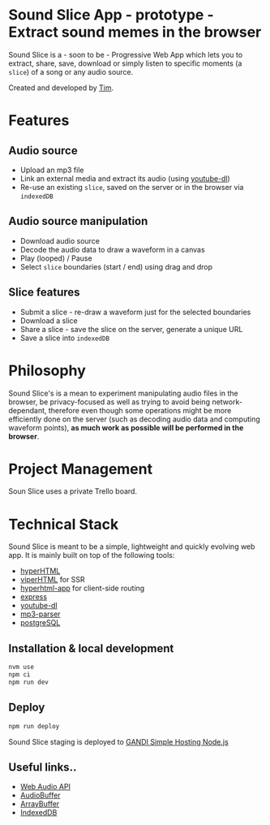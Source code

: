 # Sound Slice App - prototype - Extract sound memes in the browser

Sound Slice is a - soon to be - Progressive Web App which lets you to extract, share, save, download or simply listen to specific moments (a `slice`) of a song or any audio source.

Created and developed by [Tim](https://twitter.com/tpillard).

# Features

## Audio source

- Upload an mp3 file
- Link an external media and extract its audio (using [youtube-dl](https://github.com/rg3/youtube-dl))
- Re-use an existing `slice`, saved on the server or in the browser via `indexedDB`

## Audio source manipulation

- Download audio source
- Decode the audio data to draw a waveform in a canvas
- Play (looped) / Pause
- Select `slice` boundaries (start / end) using drag and drop

## Slice features

- Submit a slice - re-draw a waveform just for the selected boundaries
- Download a slice
- Share a slice - save the slice on the server, generate a unique URL
- Save a slice into `indexedDB`

# Philosophy

Sound Slice's is a mean to experiment manipulating audio files in the browser, be privacy-focused as well as trying to avoid being network-dependant, therefore even though some operations might be more efficiently done on the server (such as decoding audio data and computing waveform points), __as much work as possible will be performed in the browser__.

# Project Management

Soun Slice uses a private Trello board.

# Technical Stack

Sound Slice is meant to be a simple, lightweight and quickly evolving web app.
It is mainly built on top of the following tools:
- [hyperHTML](https://github.com/WebReflection/hyperHTML)
- [viperHTML](https://github.com/WebReflection/viperHTML) for SSR
- [hyperhtml-app](https://github.com/WebReflection/hyperhtml-app) for client-side routing
- [express](https://github.com/expressjs/express)
- [youtube-dl](https://github.com/rg3/youtube-dl)
- [mp3-parser](https://github.com/biril/mp3-parser)
- [postgreSQL](PostgreSQL)

## Installation & local development

```sh
nvm use
npm ci
npm run dev
```

## Deploy

```sh
npm run deploy
```

Sound Slice staging is deployed to [GANDI Simple Hosting Node.js](https://www.gandi.net/en/simple-hosting)

## Useful links..

- [Web Audio API](https://developer.mozilla.org/en-US/docs/Web/API/Web_Audio_API)
- [AudioBuffer](https://developer.mozilla.org/en-US/docs/Web/API/AudioBuffer)
- [ArrayBuffer](https://developer.mozilla.org/en-US/docs/Web/JavaScript/Reference/Global_Objects/ArrayBuffer)
- [IndexedDB](https://developer.mozilla.org/en-US/docs/Web/API/IndexedDB_API/Using_IndexedDB)
